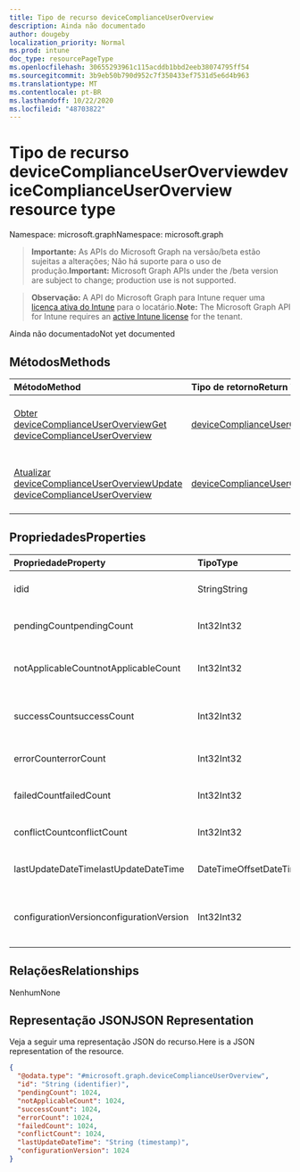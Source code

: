 ```yaml
---
title: Tipo de recurso deviceComplianceUserOverview
description: Ainda não documentado
author: dougeby
localization_priority: Normal
ms.prod: intune
doc_type: resourcePageType
ms.openlocfilehash: 30655293961c115acddb1bbd2eeb38074795ff54
ms.sourcegitcommit: 3b9eb50b790d952c7f350433ef7531d5e6d4b963
ms.translationtype: MT
ms.contentlocale: pt-BR
ms.lasthandoff: 10/22/2020
ms.locfileid: "48703822"
---
```

# <a name="devicecomplianceuseroverview-resource-type"></a><span data-ttu-id="62c22-103">Tipo de recurso deviceComplianceUserOverview</span><span class="sxs-lookup"><span data-stu-id="62c22-103">deviceComplianceUserOverview resource type</span></span>

<span data-ttu-id="62c22-104">Namespace: microsoft.graph</span><span class="sxs-lookup"><span data-stu-id="62c22-104">Namespace: microsoft.graph</span></span>

> <span data-ttu-id="62c22-105">**Importante:** As APIs do Microsoft Graph na versão/beta estão sujeitas a alterações; Não há suporte para o uso de produção.</span><span class="sxs-lookup"><span data-stu-id="62c22-105">**Important:** Microsoft Graph APIs under the /beta version are subject to change; production use is not supported.</span></span>

> <span data-ttu-id="62c22-106">**Observação:** A API do Microsoft Graph para Intune requer uma [licença ativa do Intune](https://go.microsoft.com/fwlink/?linkid=839381) para o locatário.</span><span class="sxs-lookup"><span data-stu-id="62c22-106">**Note:** The Microsoft Graph API for Intune requires an [active Intune license](https://go.microsoft.com/fwlink/?linkid=839381) for the tenant.</span></span>

<span data-ttu-id="62c22-107">Ainda não documentado</span><span class="sxs-lookup"><span data-stu-id="62c22-107">Not yet documented</span></span>

## <a name="methods"></a><span data-ttu-id="62c22-108">Métodos</span><span class="sxs-lookup"><span data-stu-id="62c22-108">Methods</span></span>
|<span data-ttu-id="62c22-109">Método</span><span class="sxs-lookup"><span data-stu-id="62c22-109">Method</span></span>|<span data-ttu-id="62c22-110">Tipo de retorno</span><span class="sxs-lookup"><span data-stu-id="62c22-110">Return Type</span></span>|<span data-ttu-id="62c22-111">Descrição</span><span class="sxs-lookup"><span data-stu-id="62c22-111">Description</span></span>|
|:---|:---|:---|
|[<span data-ttu-id="62c22-112">Obter deviceComplianceUserOverview</span><span class="sxs-lookup"><span data-stu-id="62c22-112">Get deviceComplianceUserOverview</span></span>](../api/intune-deviceconfig-devicecomplianceuseroverview-get.md)|[<span data-ttu-id="62c22-113">deviceComplianceUserOverview</span><span class="sxs-lookup"><span data-stu-id="62c22-113">deviceComplianceUserOverview</span></span>](../resources/intune-deviceconfig-devicecomplianceuseroverview.md)|<span data-ttu-id="62c22-114">Ler propriedades e relações de objetos de [deviceComplianceUserOverview](../resources/intune-deviceconfig-devicecomplianceuseroverview.md).</span><span class="sxs-lookup"><span data-stu-id="62c22-114">Read properties and relationships of the [deviceComplianceUserOverview](../resources/intune-deviceconfig-devicecomplianceuseroverview.md) object.</span></span>|
|[<span data-ttu-id="62c22-115">Atualizar deviceComplianceUserOverview</span><span class="sxs-lookup"><span data-stu-id="62c22-115">Update deviceComplianceUserOverview</span></span>](../api/intune-deviceconfig-devicecomplianceuseroverview-update.md)|[<span data-ttu-id="62c22-116">deviceComplianceUserOverview</span><span class="sxs-lookup"><span data-stu-id="62c22-116">deviceComplianceUserOverview</span></span>](../resources/intune-deviceconfig-devicecomplianceuseroverview.md)|<span data-ttu-id="62c22-117">Atualizar as propriedades de um objeto de [deviceComplianceUserOverview](../resources/intune-deviceconfig-devicecomplianceuseroverview.md).</span><span class="sxs-lookup"><span data-stu-id="62c22-117">Update the properties of a [deviceComplianceUserOverview](../resources/intune-deviceconfig-devicecomplianceuseroverview.md) object.</span></span>|

## <a name="properties"></a><span data-ttu-id="62c22-118">Propriedades</span><span class="sxs-lookup"><span data-stu-id="62c22-118">Properties</span></span>
|<span data-ttu-id="62c22-119">Propriedade</span><span class="sxs-lookup"><span data-stu-id="62c22-119">Property</span></span>|<span data-ttu-id="62c22-120">Tipo</span><span class="sxs-lookup"><span data-stu-id="62c22-120">Type</span></span>|<span data-ttu-id="62c22-121">Descrição</span><span class="sxs-lookup"><span data-stu-id="62c22-121">Description</span></span>|
|:---|:---|:---|
|<span data-ttu-id="62c22-122">id</span><span class="sxs-lookup"><span data-stu-id="62c22-122">id</span></span>|<span data-ttu-id="62c22-123">String</span><span class="sxs-lookup"><span data-stu-id="62c22-123">String</span></span>|<span data-ttu-id="62c22-124">Chave da entidade.</span><span class="sxs-lookup"><span data-stu-id="62c22-124">Key of the entity.</span></span>|
|<span data-ttu-id="62c22-125">pendingCount</span><span class="sxs-lookup"><span data-stu-id="62c22-125">pendingCount</span></span>|<span data-ttu-id="62c22-126">Int32</span><span class="sxs-lookup"><span data-stu-id="62c22-126">Int32</span></span>|<span data-ttu-id="62c22-127">Número de usuários pendentes</span><span class="sxs-lookup"><span data-stu-id="62c22-127">Number of pending Users</span></span>|
|<span data-ttu-id="62c22-128">notApplicableCount</span><span class="sxs-lookup"><span data-stu-id="62c22-128">notApplicableCount</span></span>|<span data-ttu-id="62c22-129">Int32</span><span class="sxs-lookup"><span data-stu-id="62c22-129">Int32</span></span>|<span data-ttu-id="62c22-130">Número de usuários não aplicáveis</span><span class="sxs-lookup"><span data-stu-id="62c22-130">Number of not applicable users</span></span>|
|<span data-ttu-id="62c22-131">successCount</span><span class="sxs-lookup"><span data-stu-id="62c22-131">successCount</span></span>|<span data-ttu-id="62c22-132">Int32</span><span class="sxs-lookup"><span data-stu-id="62c22-132">Int32</span></span>|<span data-ttu-id="62c22-133">Número de usuários bem-sucedidos</span><span class="sxs-lookup"><span data-stu-id="62c22-133">Number of succeeded Users</span></span>|
|<span data-ttu-id="62c22-134">errorCount</span><span class="sxs-lookup"><span data-stu-id="62c22-134">errorCount</span></span>|<span data-ttu-id="62c22-135">Int32</span><span class="sxs-lookup"><span data-stu-id="62c22-135">Int32</span></span>|<span data-ttu-id="62c22-136">Número de usuários com erro</span><span class="sxs-lookup"><span data-stu-id="62c22-136">Number of error Users</span></span>|
|<span data-ttu-id="62c22-137">failedCount</span><span class="sxs-lookup"><span data-stu-id="62c22-137">failedCount</span></span>|<span data-ttu-id="62c22-138">Int32</span><span class="sxs-lookup"><span data-stu-id="62c22-138">Int32</span></span>|<span data-ttu-id="62c22-139">Número de usuários com falhas</span><span class="sxs-lookup"><span data-stu-id="62c22-139">Number of failed Users</span></span>|
|<span data-ttu-id="62c22-140">conflictCount</span><span class="sxs-lookup"><span data-stu-id="62c22-140">conflictCount</span></span>|<span data-ttu-id="62c22-141">Int32</span><span class="sxs-lookup"><span data-stu-id="62c22-141">Int32</span></span>|<span data-ttu-id="62c22-142">Número de usuários em conflito</span><span class="sxs-lookup"><span data-stu-id="62c22-142">Number of users in conflict</span></span>|
|<span data-ttu-id="62c22-143">lastUpdateDateTime</span><span class="sxs-lookup"><span data-stu-id="62c22-143">lastUpdateDateTime</span></span>|<span data-ttu-id="62c22-144">DateTimeOffset</span><span class="sxs-lookup"><span data-stu-id="62c22-144">DateTimeOffset</span></span>|<span data-ttu-id="62c22-145">Hora da última atualização</span><span class="sxs-lookup"><span data-stu-id="62c22-145">Last update time</span></span>|
|<span data-ttu-id="62c22-146">configurationVersion</span><span class="sxs-lookup"><span data-stu-id="62c22-146">configurationVersion</span></span>|<span data-ttu-id="62c22-147">Int32</span><span class="sxs-lookup"><span data-stu-id="62c22-147">Int32</span></span>|<span data-ttu-id="62c22-148">Versão da política para essa visão geral</span><span class="sxs-lookup"><span data-stu-id="62c22-148">Version of the policy for that overview</span></span>|

## <a name="relationships"></a><span data-ttu-id="62c22-149">Relações</span><span class="sxs-lookup"><span data-stu-id="62c22-149">Relationships</span></span>
<span data-ttu-id="62c22-150">Nenhum</span><span class="sxs-lookup"><span data-stu-id="62c22-150">None</span></span>

## <a name="json-representation"></a><span data-ttu-id="62c22-151">Representação JSON</span><span class="sxs-lookup"><span data-stu-id="62c22-151">JSON Representation</span></span>
<span data-ttu-id="62c22-152">Veja a seguir uma representação JSON do recurso.</span><span class="sxs-lookup"><span data-stu-id="62c22-152">Here is a JSON representation of the resource.</span></span>
<!-- {
  "blockType": "resource",
  "keyProperty": "id",
  "@odata.type": "microsoft.graph.deviceComplianceUserOverview"
}
-->
``` json
{
  "@odata.type": "#microsoft.graph.deviceComplianceUserOverview",
  "id": "String (identifier)",
  "pendingCount": 1024,
  "notApplicableCount": 1024,
  "successCount": 1024,
  "errorCount": 1024,
  "failedCount": 1024,
  "conflictCount": 1024,
  "lastUpdateDateTime": "String (timestamp)",
  "configurationVersion": 1024
}
```





